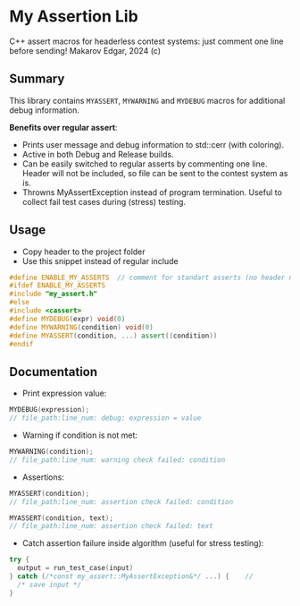 # My Assertion Lib
C++ assert macros for headerless contest systems: just comment one line before sending!
Makarov Edgar, 2024 (c)

## Summary
This library contains `MYASSERT`, `MYWARNING` and `MYDEBUG` macros for additional debug information.

**Benefits over regular assert**:
 - Prints user message and debug information to std::cerr (with coloring).
 - Active in both Debug and Release builds.
 - Can be easily switched to regular asserts by commenting one line.
     Header will not be included, so file can be sent to the contest system as is.
 - Throwns MyAssertException instead of program termination.
     Useful to collect fail test cases during (stress) testing.


## Usage
- Copy header to the project folder
- Use this snippet instead of regular include
```cpp
#define ENABLE_MY_ASSERTS  // comment for standart asserts (no header needed)
#ifdef ENABLE_MY_ASSERTS
#include "my_assert.h"
#else
#include <cassert>
#define MYDEBUG(expr) void(0)
#define MYWARNING(condition) void(0)
#define MYASSERT(condition, ...) assert((condition))
#endif
```

## Documentation
- Print expression value:
```cpp
MYDEBUG(expression);
// file_path:line_num: debug: expression = value
```

- Warning if condition is not met:
```cpp
MYWARNING(condition);
// file_path:line_num: warning check failed: condition
```

- Assertions:
```cpp
MYASSERT(condition);
// file_path:line_num: assertion check failed: condition
```
```cpp
MYASSERT(condition, text);
// file_path:line_num: assertion check failed: text
```

- Catch assertion failure inside algorithm (useful for stress testing):
```cpp
try {
  output = run_test_case(input)
} catch (/*const my_assert::MyAssertException&*/ ...) {    //
  /* save input */
}
```
